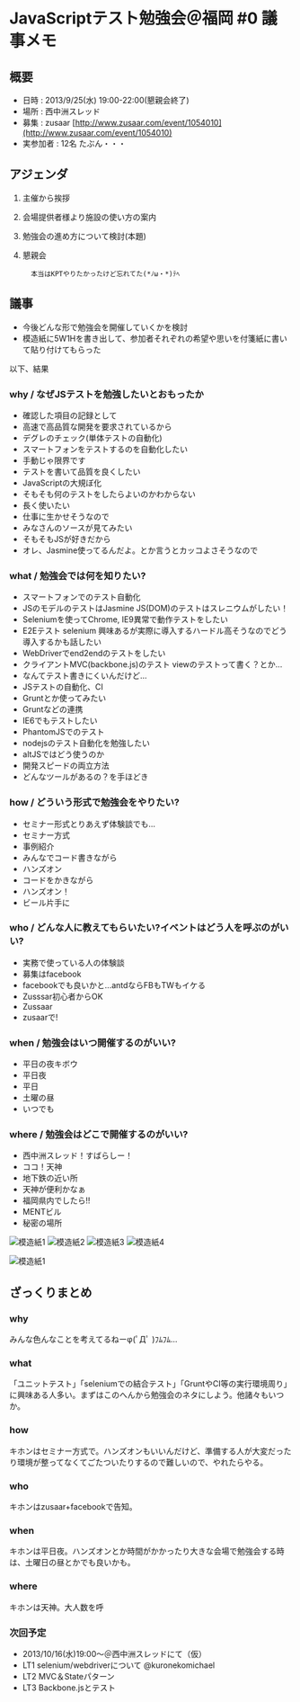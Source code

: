  JavaScriptテスト勉強会＠福岡 #0 議事メモ
=======================================

 概要 
--------

* 日時 : 2013/9/25(水) 19:00-22:00(懇親会終了)
* 場所 : 西中洲スレッド
* 募集 : zusaar [http://www.zusaar.com/event/1054010](http://www.zusaar.com/event/1054010)
* 実参加者 : 12名 たぶん・・・

 アジェンダ
-----------

1. 主催から挨拶
2. 会場提供者様より施設の使い方の案内
3. 勉強会の進め方について検討(本題)
4. 懇親会

         本当はKPTやりたかったけど忘れてた(*ﾉω・*)ﾃﾍ

 議事
-------

* 今後どんな形で勉強会を開催していくかを検討
* 模造紙に5W1Hを書き出して、参加者それぞれの希望や思いを付箋紙に書いて貼り付けてもらった

以下、結果

### why / なぜJSテストを勉強したいとおもったか ###

* 確認した項目の記録として
* 高速で高品質な開発を要求されているから
* デグレのチェック(単体テストの自動化)
* スマートフォンをテストするのを自動化したい
* 手動じゃ限界です
* テストを書いて品質を良くしたい
* JavaScriptの大規ぼ化
* そもそも何のテストをしたらよいのかわからない
* 長く使いたい
* 仕事に生かせそうなので
* みなさんのソースが見てみたい
* そもそもJSが好きだから
* オレ、Jasmine使ってるんだよ。とか言うとカッコよさそうなので

### what / 勉強会では何を知りたい? ###

* スマートフォンでのテスト自動化
* JSのモデルのテストはJasmine JS(DOM)のテストはスレニウムがしたい！
* Seleniumを使ってChrome, IE9異常で動作テストをしたい
* E2Eテスト selenium 興味あるが実際に導入するハードル高そうなのでどう導入するかも話したい
* WebDriverでend2endのテストをしたい
* クライアントMVC(backbone.js)のテスト viewのテストって書く？とか...
* なんてテスト書きにくいんだけど…
* JSテストの自動化、CI
* Gruntとか使ってみたい
* Gruntなどの連携
* IE6でもテストしたい
* PhantomJSでのテスト
* nodejsのテスト自動化を勉強したい
* altJSではどう使うのか
* 開発スピードの両立方法
* どんなツールがあるの？を手ほどき

### how / どういう形式で勉強会をやりたい? ###

* セミナー形式とりあえず体験談でも...
* セミナー方式
* 事例紹介
* みんなでコード書きながら
* ハンズオン
* コードをかきながら
* ハンズオン！
* ビール片手に

### who / どんな人に教えてもらいたい?イベントはどう人を呼ぶのがいい? ###

* 実務で使っている人の体験談
* 募集はfacebook
* facebookでも良いかと...antdならFBもTWもイケる
* Zusssar初心者からOK
* Zussaar
* zusaarで!

### when / 勉強会はいつ開催するのがいい? ###

* 平日の夜キボウ
* 平日夜
* 平日
* 土曜の昼
* いつでも

### where / 勉強会はどこで開催するのがいい? ###

* 西中洲スレッド！すばらしー！
* ココ！天神
* 地下鉄の近い所
* 天神が便利かなぁ
* 福岡県内でしたら!!
* MENTビル
* 秘密の場所

![模造紙1](img/board1.jpg)
![模造紙2](img/board2.jpg)
![模造紙3](img/board3.jpg)
![模造紙4](img/board4.jpg)

![模造紙1](img/raw-board4.jpg)

 ざっくりまとめ
----------------

### why ###
みんな色んなことを考えてるねーφ(ﾟДﾟ )ﾌﾑﾌﾑ…

### what ###
「ユニットテスト」「seleniumでの結合テスト」「GruntやCI等の実行環境周り」に興味ある人多い。まずはこのへんから勉強会のネタにしよう。他諸々もいつか。

### how ###
キホンはセミナー方式で。ハンズオンもいいんだけど、準備する人が大変だったり環境が整ってなくてごたついたりするので難しいので、やれたらやる。

### who ###
キホンはzusaar+facebookで告知。

### when ###
キホンは平日夜。ハンズオンとか時間がかかったり大きな会場で勉強会する時は、土曜日の昼とかでも良いかも。

### where ###
キホンは天神。大人数を呼

### 次回予定 ###

* 2013/10/16(水)19:00〜＠西中洲スレッドにて（仮）
* LT1 selenium/webdriverについて @kuronekomichael
* LT2 MVC＆Stateパターン
* LT3 Backbone.jsとテスト